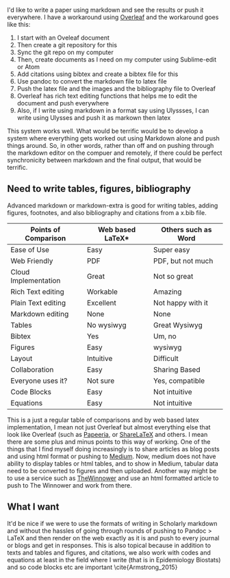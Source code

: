 I'd like to write a paper using markdown and see the results or push it everywhere. I have a workaround using [Overleaf](http://www.overleaf.com) and the workaround goes like this:

1. I start with an Oveleaf document
2. Then create a git repository for this
3. Sync the git repo on my computer
4. Then, create documents as I need on my computer using Sublime-edit or Atom
5. Add citations using bibtex and create a bibtex file for this
6. Use pandoc to convert the markdown file to latex file
7. Push the latex file and the images and the bibliography file to Overleaf
8. Overleaf has rich text editing functions that helps me to edit the document and push everywhere
9. Also, if I write using markdown in a format say using Ulyssses, I can write using Ulysses and push it as markown then latex

This system works well. What would be terrific would be to develop a system where everything gets worked out using Markdown alone and push things around. So, in other words, rather than off and on pushing through the markdown editor on the compuer and remotely, if there could be perfect synchronicity between markdown and the final output, that would be terrific.

## Need to write tables, figures, bibliography

Advanced markdown or markdown-extra is good for writing tables, adding figures, footnotes, and also bibliography and citations from a x.bib file. 

| Points of Comparison | Web based LaTeX* | Others such as Word |
|--------------------  |--------  |-------------------  |
| Ease of Use          | Easy     | Super easy          |
| Web Friendly         | PDF      | PDF, but not much   |
|Cloud Implementation  | Great    | Not so great        |
| Rich Text editing    | Workable | Amazing             |
| Plain Text editing   | Excellent| Not happy with it   |
| Markdown editing     | None     | None                |
| Tables               | No wysiwyg|Great Wysiwyg       |
| Bibtex               | Yes      | Um, no              |
| Figures              | Easy     | wysiwyg             |
| Layout               | Intuitive| Difficult           |
| Collaboration        | Easy     | Sharing Based       |
| Everyone uses it?    | Not sure | Yes, compatible     | 
| Code Blocks          | Easy     | Not intuitive       |
| Equations            | Easy     | Not intuitive       |


This is a just a regular table of comparisons and by web based latex implementation, I mean not just Overleaf but almost everything else that look like Overleaf (such as [Papeeria](http://www.papeeria.com), or [ShareLaTeX](http://www.sharelatex.com) and others. I mean there are some plus and minus points to this way of working. One of the things that I find myself doing increasingly is to share articles as blog posts and using html format or pushing to [Medium](http://www.medium.com). Now, medium does not have ability to display tables or html tables, and to show in Medium, tabular data need to be converted to figures and then uploaded. Another way might be to use a service such as [TheWinnower](http://www.thewinnower.com) and use an html formatted article to push to The Winnower and work from there. 

## What I want

It'd be nice if we were to use the formats of writing in Scholarly markdown and without the hassles of going through rounds of pushing to Pandoc > LaTeX and then render on the web exactly as it is and push to every journal or blogs and get in responses. This is also topical because in addition to texts and tables and figures, and citations, we also work with codes and equations at least in the field where I write (that is in Epidemiology Biostats) and so code blocks etc are important \cite{Armstrong_2015}
